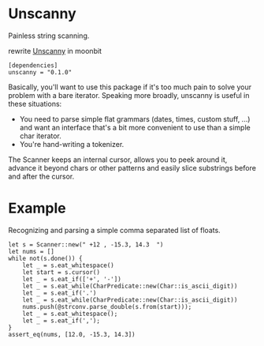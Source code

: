 # Unscanny

Painless string scanning.

rewrite [Unscanny](https://github.com/typst/unscanny) in moonbit

```
[dependencies]
unscanny = "0.1.0"
```

Basically, you'll want to use this package if it's too much pain to solve your problem with a bare iterator. Speaking more broadly, unscanny is useful in these situations:

- You need to parse simple flat grammars (dates, times, custom stuff, ...) and want an interface that's a bit more convenient to use than a simple char iterator.
- You're hand-writing a tokenizer.

The Scanner keeps an internal cursor, allows you to peek around it, advance it beyond chars or other patterns and easily slice substrings before and after the cursor.

# Example

Recognizing and parsing a simple comma separated list of floats.

```moonbit
let s = Scanner::new(" +12 , -15.3, 14.3  ")
let nums = []
while not(s.done()) {
    let _ = s.eat_whitespace()
    let start = s.cursor()
    let _ = s.eat_if(['+', '-'])
    let _ = s.eat_while(CharPredicate::new(Char::is_ascii_digit))
    let _ = s.eat_if('.')
    let _ = s.eat_while(CharPredicate::new(Char::is_ascii_digit))
    nums.push(@strconv.parse_double(s.from(start)));
    let _ = s.eat_whitespace();
    let _ = s.eat_if(',');
}
assert_eq(nums, [12.0, -15.3, 14.3])
```
